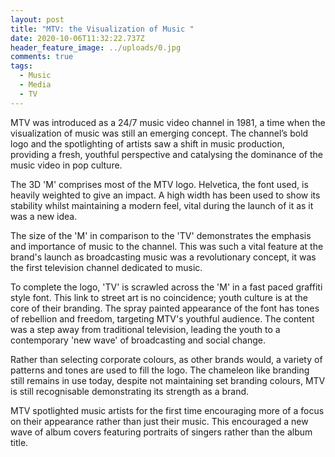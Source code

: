 ```yaml
---
layout: post
title: "MTV: the Visualization of Music "
date: 2020-10-06T11:32:22.737Z
header_feature_image: ../uploads/0.jpg
comments: true
tags:
  - Music
  - Media
  - TV
---
```

MTV was introduced as a 24/7 music video channel in 1981, a time when the visualization of music was still an emerging concept. The channel’s bold logo and the spotlighting of artists saw a shift in music production, providing a fresh, youthful perspective and catalysing the dominance of the music video in pop culture.

The 3D 'M' comprises most of the MTV logo. Helvetica, the font used, is heavily weighted to give an impact. A high width has been used to show its stability whilst maintaining a modern feel, vital during the launch of it as it was a new idea. 

The size of the 'M' in comparison to the 'TV' demonstrates the emphasis and importance of music to the channel. This was such a vital feature at the brand's launch as broadcasting music was a revolutionary concept, it was the first television channel dedicated to music.

To complete the logo, 'TV' is scrawled across the 'M' in a fast paced graffiti style font. This link to street art is no coincidence; youth culture is at the core of their branding. The spray painted appearance of the font has tones of rebellion and freedom, targeting MTV's youthful audience. The content was a step away from traditional television, leading the youth to a contemporary 'new wave' of broadcasting and social change.  

Rather than selecting corporate colours, as other brands would, a variety of patterns and tones are used to fill the logo. The chameleon like branding still remains in use today, despite not maintaining set branding colours, MTV is still recognisable demonstrating its strength as a brand. 

MTV spotlighted music artists for the first time encouraging more of a focus on their appearance rather than just their music. This encouraged a new wave of album covers featuring portraits of singers rather than the album title.